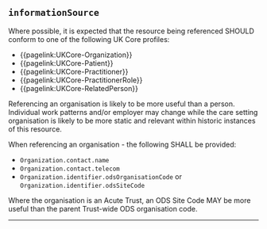 ## `informationSource`


Where possible, it is expected that the resource being referenced SHOULD conform to one of the following UK Core profiles:
- {{pagelink:UKCore-Organization}}
- {{pagelink:UKCore-Patient}}
- {{pagelink:UKCore-Practitioner}}
- {{pagelink:UKCore-PractitionerRole}}
- {{pagelink:UKCore-RelatedPerson}}

Referencing an organisation is likely to be more useful than a person. Individual work patterns and/or employer may change while the care setting organisation is likely to be more static and relevant within historic instances of this resource.

When referencing an organisation - the following SHALL be provided:

- `Organization.contact.name`
- `Organization.contact.telecom`
- `Organization.identifier.odsOrganisationCode` or `Organization.identifier.odsSiteCode`

Where the organisation is an Acute Trust, an ODS Site Code MAY be more useful than the parent Trust-wide ODS organisation code.

---
